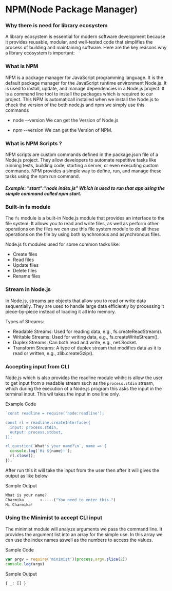 <h1>NPM(Node Package Manager)</h1>

### Why there is need for library ecosystem

A library ecosystem is essential for modern software development because it provides reusable, modular, and well-tested code that simplifies the process of building and maintaining software. Here are the key reasons why a library ecosystem is important:

### What is NPM
NPM is a package manager for JavaScript programming language. It is the default package manager for the JavaScript runtime environment Node.js. It is used to install, update, and manage dependencies in a Node.js project. It is a command line tool to install the packages which is required to our project. This NPM is automaticall installed when we install the Node.js to check the version of the both node.js and npm we simply use this commands

- node --version We can get the Version of Node.js

- npm --version We can get the Version of NPM.

### What is NPM Scripts ?
NPM scripts are custom commands defined in the package.json file of a Node.js project. They allow developers to automate repetitive tasks like running tests, building code, starting a server, or even executing custom commands. NPM provides a simple way to define, run, and manage these tasks using the npm run command.

<h5>Example: "start":"node index.js" Which is used to run that app using the simple command called npm start.</h5>

### Built-in fs module

The `fs` module is a built-in Node.js module that provides an interface to the file system. It allows you to read and write files, as well as perform other operations on the files we can use this file system module to do all these operations on the file by using both synchronous and asynchronous files.

Node.js fs modules used for some common tasks like:

- Create files
- Read files
- Update files
- Delete files
- Rename files

### Stream in Node.js

In Node.js, streams are objects that allow you to read or write data sequentially. They are used to handle large data efficiently by processing it piece-by-piece instead of loading it all into memory.

Types of Streams:
- Readable Streams: Used for reading data, e.g., fs.createReadStream().
- Writable Streams: Used for writing data, e.g., fs.createWriteStream().
- Duplex Streams: Can both read and write, e.g., net.Socket.
- Transform Streams: A type of duplex stream that modifies data as it is read or written, e.g., zlib.createGzip().

### Accepting input from CLI

Node.js which is also provides the readline module whihc is allow the user to get input from a readable stream such as the `process.stdin` stream, which during the execution of a Node.js program this asks the input in the terminal input. This wil takes the input in one line only.

Example Code
```javascript
`const readline = require('node:readline');

const rl = readline.createInterface({
  input: process.stdin,
  output: process.stdout,
});

rl.question(`What's your name?\n`, name => {
  console.log(`Hi ${name}!`);
  rl.close();
});`
```

After run this it will take the input from the user then after it will gives the output as like below

Sample Output

```javascript
What is your name?
Charmika       <-----("You need to enter this.")
Hi Charmika!
```
### Using the Minimist to accept CLI input
The minimist module will analyze arguments we pass the command line. It provides the argument list into an array for the simple use. In this array we can use the index names aswell as the numbers to access the values.

Sample Code
```javascript
var argv = require('minimist')(process.argv.slice(2))
console.log(argv)
```
Sample Output

```javascript
{ _: [] }
```